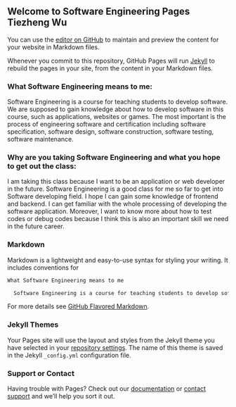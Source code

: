 ## Welcome to Software Engineering Pages Tiezheng Wu

You can use the [editor on GitHub](https://github.com/Aixinjuluo/Aixinjuluo.github.io/edit/master/index.md) to maintain and preview the content for your website in Markdown files.

Whenever you commit to this repository, GitHub Pages will run [Jekyll](https://jekyllrb.com/) to rebuild the pages in your site, from the content in your Markdown files.

### What Software Engineering means to me:

  Software Engineering is a course for teaching students to develop software. We are supposed to gain knowledge about how to develop software in this course, such as applications, websites or games. The most important is the process of engineering software and certification including software specification, software design, software construction, software testing, software maintenance. 


### Why are you taking Software Engineering and what you hope to get out the class:

  I am taking this class because I want to be an application or web developer in the future. Software Engineering is a good class for me so far to get into Software developing field. I hope I can gain some knowledge of frontend and backend. I can get familiar with the whole processing of developing the software application.  Moreover, I want to know more about how to test codes or debug codes because I think this is also an important skill we need in the future career. 



### Markdown

Markdown is a lightweight and easy-to-use syntax for styling your writing. It includes conventions for

```markdown
What Software Engineering means to me

  Software Engineering is a course for teaching students to develop software. We are supposed to gian knowledge about how to develop software in this course, such as applications, websites or games. The most important is the process of engineering software and critification including software specification, software design, software construction, software teasting, software maintenance. 


```

For more details see [GitHub Flavored Markdown](https://guides.github.com/features/mastering-markdown/).

### Jekyll Themes

Your Pages site will use the layout and styles from the Jekyll theme you have selected in your [repository settings](https://github.com/Aixinjuluo/Aixinjuluo.github.io/settings). The name of this theme is saved in the Jekyll `_config.yml` configuration file.

### Support or Contact

Having trouble with Pages? Check out our [documentation](https://help.github.com/categories/github-pages-basics/) or [contact support](https://github.com/contact) and we’ll help you sort it out.
